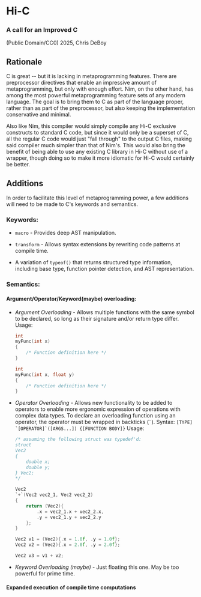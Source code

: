 # Hi-C

### A call for an Improved C

(Public Domain/CC0) 2025, Chris DeBoy

## Rationale

C is great -- but it is lacking in metaprogramming features. There are preprocessor directives that enable an impressive amount of metaprogramming, but only with enough effort. Nim, on the other hand, has among the most powerful metaprogramming feature sets of any modern language. The goal is to bring them to C as part of the language proper, rather than as part of the preprocessor, but also keeping the implementation conservative and minimal. 

Also like Nim, this compiler would simply compile any Hi-C exclusive constructs to standard C code, but since it would only be a superset of C, all the regular C code would just "fall through" to the output C files, making said compiler much simpler than that of Nim's. This would also bring the benefit of being able to use any existing C library in Hi-C without use of a wrapper, though doing so to make it more idiomatic for Hi-C would certainly be better.

## Additions

In order to facilitate this level of metaprogramming power, a few additions will need to be made to C's keywords and semantics.

### Keywords:

- `macro` - Provides deep AST manipulation.

- `transform` - Allows syntax extensions by rewriting code patterns at compile time.

- A variation of `typeof()` that returns structured type information, including base type, function pointer detection, and AST representation.

### Semantics:

#### Argument/Operator/Keyword(maybe) overloading:

- *Argument Overloading* - Allows multiple functions with the same symbol to be declared, so long as their signature and/or return type differ.
  Usage:
  
  ```c
  int 
  myFunc(int x) 
  {
      /* Function definition here */    
  }
  
  int
  myFunc(int x, float y)
  {
      /* Function definition here */
  }
  ```

- *Operator Overloading* - Allows new functionality to be added to operators to enable more ergonomic expression of operations with complex data types. To declare an overloading function using an operator, the operator must be wrapped in backticks (`` ` ``).
  Syntax:
  ``[TYPE] `[OPERATOR]`([ARGS...]) {[FUNCTION BODY]}``
  Usage:
  
  ```c
  /* assuming the following struct was typedef'd:
  struct
  Vec2
  {
      double x;
      double y;  
  } Vec2;
  */
  
  Vec2 
  `+`(Vec2 vec2_1, Vec2 vec2_2)
  {
      return (Vec2){
          .x = vec2_1.x + vec2_2.x,
          .y = vec2_1.y + vec2_2.y
      };
  }
  
  Vec2 v1 = (Vec2){.x = 1.0f, .y = 1.0f};
  Vec2 v2 = (Vec2){.x = 2.0f, .y = 2.0f};
  
  Vec2 v3 = v1 + v2;
  ```

- *Keyword Overloading (maybe)* - Just floating this one. May be too powerful for prime time.

#### Expanded execution of compile time computations
